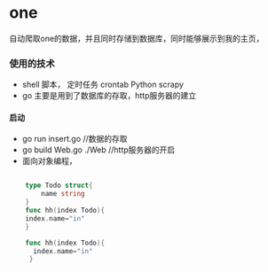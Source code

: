 # one
自动爬取one的数据，并且同时存储到数据库，同时能够展示到我的主页，
### 使用的技术
- shell  脚本， 定时任务 crontab  Python scrapy
- go 主要是用到了数据库的存取，http服务器的建立

#### 启动
- go run insert.go   //数据的存取
- go build Web.go   ./Web   //http服务器的开启
- 面向对象编程，
```go

    type Todo struct{
        name string
    }
    func hh(index Todo){
    index.name="in"
    }

    func hh(index Todo){
      index.name="in"
     }


```
